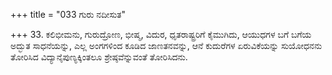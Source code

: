 +++
title = "033 ಗುರು ನದೀಸುತ"

+++
33. ಕಲಿಭೀಮನು, ಗುರುದ್ರೋಣ, ಭೀಷ್ಮ, ವಿದುರ, ಧೃತರಾಷ್ಟ್ರರಿಗೆ ಕೈಮುಗಿದು, ಆಯುಧಗಳ ಬಗೆ ಬಗೆಯ ಅದ್ಭುತ ಸಾಧನೆಯನ್ನು, ಎಲ್ಲ ಅಂಗಗಳಿಂದ ಕೂಡಿದ ಜಾಣತನವನ್ನು, ಆನೆ ಕುದುರೆಗಳ ಏರುವಿಕೆಯನ್ನು ಸುಯೋಧನನು ತೋರಿಸಿದ ವಿದ್ಯಾನೈಪುಣ್ಯಕ್ಕಿಂತಲೂ ಶ್ರೇಷ್ಠವೆನ್ನುವಂತೆ ತೋರಿಸಿದನು.